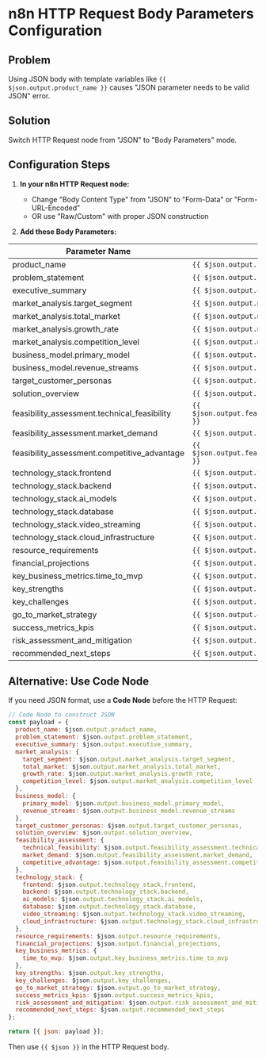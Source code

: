 # n8n HTTP Request Body Parameters Configuration

## Problem
Using JSON body with template variables like `{{ $json.output.product_name }}` causes "JSON parameter needs to be valid JSON" error.

## Solution
Switch HTTP Request node from "JSON" to "Body Parameters" mode.

## Configuration Steps

1. **In your n8n HTTP Request node:**
   - Change "Body Content Type" from "JSON" to "Form-Data" or "Form-URL-Encoded"
   - OR use "Raw/Custom" with proper JSON construction

2. **Add these Body Parameters:**

| Parameter Name | Value |
|---|---|
| product_name | `{{ $json.output.product_name }}` |
| problem_statement | `{{ $json.output.problem_statement }}` |
| executive_summary | `{{ $json.output.executive_summary }}` |
| market_analysis.target_segment | `{{ $json.output.market_analysis.target_segment }}` |
| market_analysis.total_market | `{{ $json.output.market_analysis.total_market }}` |
| market_analysis.growth_rate | `{{ $json.output.market_analysis.growth_rate }}` |
| market_analysis.competition_level | `{{ $json.output.market_analysis.competition_level }}` |
| business_model.primary_model | `{{ $json.output.business_model.primary_model }}` |
| business_model.revenue_streams | `{{ $json.output.business_model.revenue_streams }}` |
| target_customer_personas | `{{ $json.output.target_customer_personas }}` |
| solution_overview | `{{ $json.output.solution_overview }}` |
| feasibility_assessment.technical_feasibility | `{{ $json.output.feasibility_assessment.technical_feasibility }}` |
| feasibility_assessment.market_demand | `{{ $json.output.feasibility_assessment.market_demand }}` |
| feasibility_assessment.competitive_advantage | `{{ $json.output.feasibility_assessment.competitive_advantage }}` |
| technology_stack.frontend | `{{ $json.output.technology_stack.frontend }}` |
| technology_stack.backend | `{{ $json.output.technology_stack.backend }}` |
| technology_stack.ai_models | `{{ $json.output.technology_stack.ai_models }}` |
| technology_stack.database | `{{ $json.output.technology_stack.database }}` |
| technology_stack.video_streaming | `{{ $json.output.technology_stack.video_streaming }}` |
| technology_stack.cloud_infrastructure | `{{ $json.output.technology_stack.cloud_infrastructure }}` |
| resource_requirements | `{{ $json.output.resource_requirements }}` |
| financial_projections | `{{ $json.output.financial_projections }}` |
| key_business_metrics.time_to_mvp | `{{ $json.output.key_business_metrics.time_to_mvp }}` |
| key_strengths | `{{ $json.output.key_strengths }}` |
| key_challenges | `{{ $json.output.key_challenges }}` |
| go_to_market_strategy | `{{ $json.output.go_to_market_strategy }}` |
| success_metrics_kpis | `{{ $json.output.success_metrics_kpis }}` |
| risk_assessment_and_mitigation | `{{ $json.output.risk_assessment_and_mitigation }}` |
| recommended_next_steps | `{{ $json.output.recommended_next_steps }}` |

## Alternative: Use Code Node

If you need JSON format, use a **Code Node** before the HTTP Request:

```javascript
// Code Node to construct JSON
const payload = {
  product_name: $json.output.product_name,
  problem_statement: $json.output.problem_statement,
  executive_summary: $json.output.executive_summary,
  market_analysis: {
    target_segment: $json.output.market_analysis.target_segment,
    total_market: $json.output.market_analysis.total_market,
    growth_rate: $json.output.market_analysis.growth_rate,
    competition_level: $json.output.market_analysis.competition_level
  },
  business_model: {
    primary_model: $json.output.business_model.primary_model,
    revenue_streams: $json.output.business_model.revenue_streams
  },
  target_customer_personas: $json.output.target_customer_personas,
  solution_overview: $json.output.solution_overview,
  feasibility_assessment: {
    technical_feasibility: $json.output.feasibility_assessment.technical_feasibility,
    market_demand: $json.output.feasibility_assessment.market_demand,
    competitive_advantage: $json.output.feasibility_assessment.competitive_advantage
  },
  technology_stack: {
    frontend: $json.output.technology_stack.frontend,
    backend: $json.output.technology_stack.backend,
    ai_models: $json.output.technology_stack.ai_models,
    database: $json.output.technology_stack.database,
    video_streaming: $json.output.technology_stack.video_streaming,
    cloud_infrastructure: $json.output.technology_stack.cloud_infrastructure
  },
  resource_requirements: $json.output.resource_requirements,
  financial_projections: $json.output.financial_projections,
  key_business_metrics: {
    time_to_mvp: $json.output.key_business_metrics.time_to_mvp
  },
  key_strengths: $json.output.key_strengths,
  key_challenges: $json.output.key_challenges,
  go_to_market_strategy: $json.output.go_to_market_strategy,
  success_metrics_kpis: $json.output.success_metrics_kpis,
  risk_assessment_and_mitigation: $json.output.risk_assessment_and_mitigation,
  recommended_next_steps: $json.output.recommended_next_steps
};

return [{ json: payload }];
```

Then use `{{ $json }}` in the HTTP Request body.

